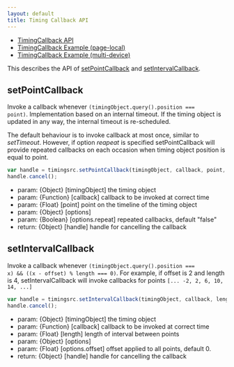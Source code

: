 ```yaml
---
layout: default
title: Timing Callback API
---
```


- [TimingCallback API](api_timingcallback.html)
- [TimingCallback Example (page-local)](exp_timingcallback.html)
- [TimingCallback Example (multi-device)](online_timingcallback.html)


This describes the API of [setPointCallback](#setpointcallback) and [setIntervalCallback](#setintervalcallback).


<a name="setpointcallback"></a>

## setPointCallback

Invoke a callback whenever <code>(timingObject.query().position === point)</code>. Implementation based on 
an internal timeout. If the timing object is updated in any way, the internal timeout is re-scheduled.

The default behaviour is to invoke callback at most once, similar to *setTimeout*. However, if option *reapeat* is
specified setPointCallback will provide repeated callbacks on each occasion when timing object position is equal to point.
      


```javascript
var handle = timingsrc.setPointCallback(timingObject, callback, point, options);
handle.cancel();
```
- param: {Object} [timingObject] the timing object
- param: {Function} [callback] callback to be invoked at correct time
- param: {Float} [point] point on the timeline of the timing object
- param: {Object} [options]
- param: {Boolean} [options.repeat] repeated callbacks, default "false"
- return: {Object} [handle] handle for cancelling the callback 


<a name="setintervalcallback"></a>

## setIntervalCallback

Invoke a callback whenever <code>(timingObject.query().position === x) && ((x - offset) % length === 0)</code>.
For example, if offset is 2 and length is 4, setIntervalCallback will invoke callbacks
for points <code>[... -2, 2, 6, 10, 14, ...]</code>

```javascript
var handle = timingsrc.setIntervalCallback(timingObject, callback, length, options);
handle.cancel();
```

- param: {Object} [timingObject] the timing object
- param: {Function} [callback] callback to be invoked at correct time
- param: {Float} [length] length of interval between points
- param: {Object} [options]
- param: {Float} [options.offset] offset applied to all points, default 0.
- return: {Object} [handle] handle for cancelling the callback 
